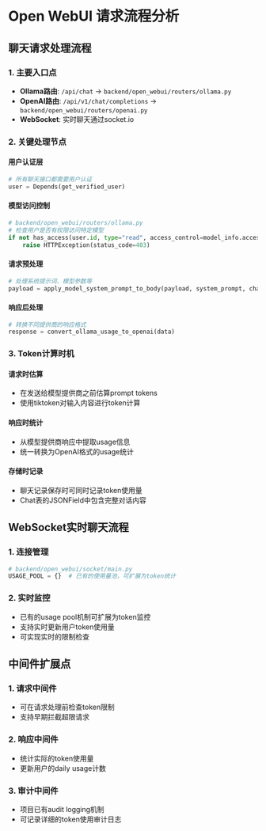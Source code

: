 # Open WebUI 请求流程分析

## 聊天请求处理流程

### 1. 主要入口点
- **Ollama路由**: `/api/chat` → `backend/open_webui/routers/ollama.py`
- **OpenAI路由**: `/api/v1/chat/completions` → `backend/open_webui/routers/openai.py`
- **WebSocket**: 实时聊天通过socket.io

### 2. 关键处理节点

#### 用户认证层
```python
# 所有聊天接口都需要用户认证
user = Depends(get_verified_user)
```

#### 模型访问控制
```python
# backend/open_webui/routers/ollama.py
# 检查用户是否有权限访问特定模型
if not has_access(user.id, type="read", access_control=model_info.access_control):
    raise HTTPException(status_code=403)
```

#### 请求预处理
```python
# 处理系统提示词、模型参数等
payload = apply_model_system_prompt_to_body(payload, system_prompt, chat_id, user)
```

#### 响应后处理
```python
# 转换不同提供商的响应格式
response = convert_ollama_usage_to_openai(data)
```

### 3. Token计算时机

#### 请求时估算
- 在发送给模型提供商之前估算prompt tokens
- 使用tiktoken对输入内容进行token计算

#### 响应时统计
- 从模型提供商响应中提取usage信息
- 统一转换为OpenAI格式的usage统计

#### 存储时记录
- 聊天记录保存时可同时记录token使用量
- Chat表的JSONField中包含完整对话内容

## WebSocket实时聊天流程

### 1. 连接管理
```python
# backend/open_webui/socket/main.py
USAGE_POOL = {}  # 已有的使用量池，可扩展为token统计
```

### 2. 实时监控
- 已有的usage pool机制可扩展为token监控
- 支持实时更新用户token使用量
- 可实现实时的限制检查

## 中间件扩展点

### 1. 请求中间件
- 可在请求处理前检查token限制
- 支持早期拦截超限请求

### 2. 响应中间件
- 统计实际的token使用量
- 更新用户的daily usage计数

### 3. 审计中间件
- 项目已有audit logging机制
- 可记录详细的token使用审计日志